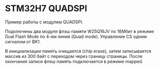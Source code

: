 # STM32H7 QUADSPI
Пример работы с модулем QUADSPI.

Подключены два модуля флэш памяти W25Q16JV по 16Мбит в режиме Dual Flash Mode по 4-ем линия (Quad mode).
Управление CS одним сигналом от BK1.

В инициализации память очищается (chip erase), затем записывается массив из 300 байт с переходом через границу 
страницы.
После окончания записи флеш память подключается в режиме mapped.